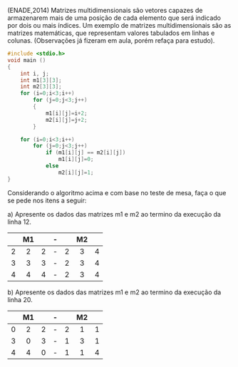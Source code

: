 (ENADE,2014) Matrizes multidimensionais são vetores capazes de armazenarem mais de uma posição de cada elemento que será
indicado por dois ou mais índices. Um exemplo de matrizes multidimensionais são as matrizes matemáticas, que representam 
valores tabulados em linhas e colunas. (Observações já fizeram em aula, porém refaça para estudo).

```c
#include <stdio.h>
void main ()
{
    int i, j;
    int m1[3][3];
    int m2[3][3];
    for (i=0;i<3;i++)
        for (j=0;j<3;j++)
        {
            m1[i][j]=i+2;
            m2[i][j]=j+2;
        }

    for (i=0;i<3;i++)
        for (j=0;j<3;j++)
            if (m1[i][j] == m2[i][j])
                m1[i][j]=0;
            else
                m2[i][j]=1;
}
```
    

Considerando o algoritmo acima e com base no teste de mesa, faça o que se pede nos itens a seguir:

a)  Apresente os dados das matrizes m1 e m2 ao termino da execução da linha 12.

|   | M1|   | - |   | M2|   |
| - |:-:| - | - | - |:-:| - |
| 2 | 2 | 2 | - | 2 | 3 | 4 |
| 3 | 3 | 3 | - | 2 | 3 | 4 |
| 4 | 4 | 4 | - | 2 | 3 | 4 |


b) Apresente os dados das matrizes m1 e m2 ao termino da execução da linha 20.

|   | M1|   | - |   | M2|   |
| - | :-: | - | - | - | :-: | - |
| 0 | 2 | 2 | - | 2 | 1 | 1 |
| 3 | 0 | 3 | - | 1 | 3 | 1 |
| 4 | 4 | 0 | - | 1 | 1 | 4 |

